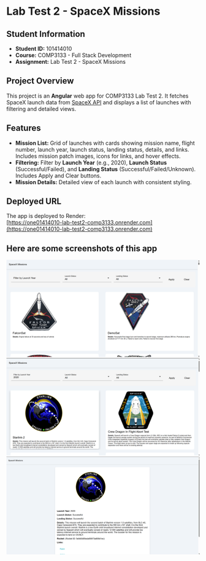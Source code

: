# **Lab Test 2 - SpaceX Missions**

## **Student Information**
- **Student ID:** 101414010  
- **Course:** COMP3133 - Full Stack Development  
- **Assignment:** Lab Test 2 - SpaceX Missions  

## **Project Overview**
This project is an **Angular** web app for COMP3133 Lab Test 2. It fetches SpaceX launch data from [SpaceX API](https://api.spacexdata.com/v4/launches) and displays a list of launches with filtering and detailed views. 

## **Features**
- **Mission List:** Grid of launches with cards showing mission name, flight number, launch year, launch status, landing status, details, and links. Includes mission patch images, icons for links, and hover effects.
- **Filtering:** Filter by **Launch Year** (e.g., 2020), **Launch Status** (Successful/Failed), and **Landing Status** (Successful/Failed/Unknown). Includes Apply and Clear buttons.
- **Mission Details:** Detailed view of each launch with consistent styling.


## **Deployed URL**
The app is deployed to Render:  
[https://one01414010-lab-test2-comp3133.onrender.com](https://one01414010-lab-test2-comp3133.onrender.com)

## **Here are some screenshots of this app**

![Screenshot - 1](public/images/ss-1.png)
![Screenshot - 2](public/images/ss-2.png)
![Screenshot - 3](public/images/ss-3.png)


